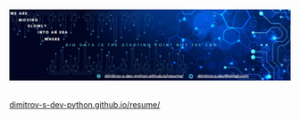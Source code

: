 # <p align="center"> ![Dimitrov-S-Dev-Resume](https://github.com/Dimitrov-S-Dev-Python/resume/blob/master/images/linkedIn/LinkedIn.jpg) <p>
[dimitrov-s-dev-python.github.io/resume/](https://dimitrov-s-dev.github.io/resume/)

